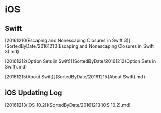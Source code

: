 # iOS

## Swift

[20161210(Escaping and Nonescaping Closures in Swift 3)](SortedByDate/20161210(Escaping and Nonescaping Closures in Swift 3).md)

[20161212(Option Sets in Swift)](SortedByDate/20161212(Option Sets in Swift).md)

[20161215(About Swift)](SortedByDate/20161215(About Swift).md)

## iOS Updating Log

[20161213(iOS 10.2)](SortedByDate/20161213(iOS 10.2).md)